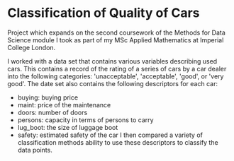 # Classification of Quality of Cars

Project which expands on the second coursework of the Methods for Data Science module I took as part of my MSc Applied Mathematics at Imperial College London.

I worked with a data set that contains various variables describing used cars. This contains a record of the rating of a series of cars by a car dealer into the following categories: 'unacceptable', 'acceptable', 'good', or 'very good'. The date set also contains the following descriptors for each car: 
- buying:  buying price
- maint: price of the maintenance
- doors: number of doors
- persons: capacity in terms of persons to carry
- lug_boot: the size of luggage boot
- safety: estimated safety of the car
I then compared a variety of classification methods ability to use these descriptors to classify the data points.
